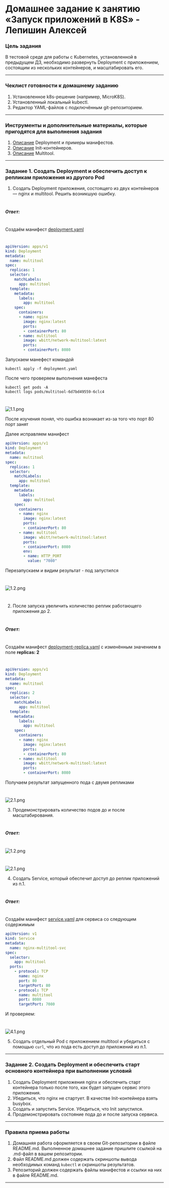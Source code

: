 # Домашнее задание к занятию «Запуск приложений в K8S» - Лепишин Алексей

### Цель задания

В тестовой среде для работы с Kubernetes, установленной в предыдущем ДЗ, необходимо развернуть Deployment с приложением, состоящим из нескольких контейнеров, и масштабировать его.

------

### Чеклист готовности к домашнему заданию

1. Установленное k8s-решение (например, MicroK8S).
2. Установленный локальный kubectl.
3. Редактор YAML-файлов с подключённым git-репозиторием.

------

### Инструменты и дополнительные материалы, которые пригодятся для выполнения задания

1. [Описание](https://kubernetes.io/docs/concepts/workloads/controllers/deployment/) Deployment и примеры манифестов.
2. [Описание](https://kubernetes.io/docs/concepts/workloads/pods/init-containers/) Init-контейнеров.
3. [Описание](https://github.com/wbitt/Network-MultiTool) Multitool.

------

### Задание 1. Создать Deployment и обеспечить доступ к репликам приложения из другого Pod

1. Создать Deployment приложения, состоящего из двух контейнеров — nginx и multitool. Решить возникшую ошибку.
#
***Ответ:***
#
Создаём манифест [deployment.yaml](https://github.com/Liberaty/k8s_hw_03/blob/main/deployment.yaml)
#

```yaml
apiVersion: apps/v1
kind: Deployment
metadata:
  name: multitool
spec:
  replicas: 1
  selector:
    matchLabels:
      app: multitool
  template:
    metadata:
      labels:
        app: multitool
    spec:
      containers:
      - name: nginx
        image: nginx:latest
        ports:
        - containerPort: 80
      - name: multitool
        image: wbitt/network-multitool:latest
        ports:
        - containerPort: 8080

```
Запускаем манефест командой
```
kubectl apply -f deployment.yaml
```
После чего проверяем выполнения манефеста
```
kubectl get pods -A
kubectl logs pods/multitool-6d7bd49559-6clc4
```

#
![1.1.png](https://github.com/Liberaty/k8s_hw_03/blob/main/img/1.1.png?raw=true)

После изучения понял, что ошибка возникает из-за того что порт 80 порт занят

Далее исправляем манифест

```yaml
apiVersion: apps/v1
kind: Deployment
metadata:
  name: multitool
spec:
  replicas: 1
  selector:
    matchLabels:
      app: multitool
  template:
    metadata:
      labels:
        app: multitool
    spec:
      containers:
      - name: nginx
        image: nginx:latest
        ports:
        - containerPort: 80
      - name: multitool
        image: wbitt/network-multitool:latest
        ports:
        - containerPort: 8080
        env:
        - name: HTTP_PORT
          value: "7080"
```

Перезапускаем и видим результат - под запустился
#
![1.2.png](https://github.com/Liberaty/k8s_hw_03/blob/main/img/1.2.png?raw=true)

#

2. После запуска увеличить количество реплик работающего приложения до 2.
#
***Ответ:***
#
Создаём манифест [deployment-replica.yaml](https://github.com/Liberaty/k8s_hw_03/blob/main/deployment-replica.yaml) с изменённым значением в поле **replicas: 2**
#

```yaml
apiVersion: apps/v1
kind: Deployment
metadata:
  name: multitool
spec:
  replicas: 2
  selector:
    matchLabels:
      app: multitool
  template:
    metadata:
      labels:
        app: multitool
    spec:
      containers:
      - name: nginx
        image: nginx:latest
        ports:
        - containerPort: 80
      - name: multitool
        image: wbitt/network-multitool:latest
        ports:
        - containerPort: 8080

```

Получаем результат запущенного пода с двумя репликами
#
![2.1.png](https://github.com/Liberaty/k8s_hw_03/blob/main/img/2.1.png?raw=true)

3. Продемонстрировать количество подов до и после масштабирования.
#
***Ответ:***
#
![1.2.png](https://github.com/Liberaty/k8s_hw_03/blob/main/img/1.2.png?raw=true)
#
![2.1.png](https://github.com/Liberaty/k8s_hw_03/blob/main/img/2.1.png?raw=true)

4. Создать Service, который обеспечит доступ до реплик приложений из п.1.
#
***Ответ:***
#
Создаём манифест [service.yaml](https://github.com/Liberaty/k8s_hw_03/blob/main/service.yaml) для сервиса со следующим содержимым

```yaml
apiVersion: v1
kind: Service
metadata:
  name: nginx-multitool-svc
spec:
  selector:
    app: multitool
  ports:
    - protocol: TCP
      name: nginx
      port: 80
      targetPort: 80    
    - protocol: TCP
      name: multitool
      port: 8080
      targetPort: 7080
```

И проверяем:
#
![4.1.png](https://github.com/Liberaty/k8s_hw_03/blob/main/img/4.1.png?raw=true)

5. Создать отдельный Pod с приложением multitool и убедиться с помощью `curl`, что из пода есть доступ до приложений из п.1.

------

### Задание 2. Создать Deployment и обеспечить старт основного контейнера при выполнении условий

1. Создать Deployment приложения nginx и обеспечить старт контейнера только после того, как будет запущен сервис этого приложения.
2. Убедиться, что nginx не стартует. В качестве Init-контейнера взять busybox.
3. Создать и запустить Service. Убедиться, что Init запустился.
4. Продемонстрировать состояние пода до и после запуска сервиса.

------

### Правила приема работы

1. Домашняя работа оформляется в своем Git-репозитории в файле README.md. Выполненное домашнее задание пришлите ссылкой на .md-файл в вашем репозитории.
2. Файл README.md должен содержать скриншоты вывода необходимых команд `kubectl` и скриншоты результатов.
3. Репозиторий должен содержать файлы манифестов и ссылки на них в файле README.md.

------